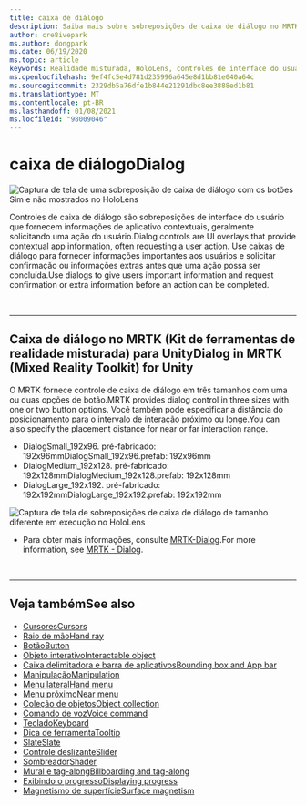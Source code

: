 ```yaml
---
title: caixa de diálogo
description: Saiba mais sobre sobreposições de caixa de diálogo no MRTK e como usá-las em aplicativos de realidade misturada.
author: cre8ivepark
ms.author: dongpark
ms.date: 06/19/2020
ms.topic: article
keywords: Realidade misturada, HoloLens, controles de interface do usuário, interação, interface do usuário, UX, design de UX, interface do usuário espacial, interação espacial, interface do usuário 3D, UX 3D, headset de realidade misturada, headset de realidade mista do Windows, headset de realidade virtual, HoloLens, MRTK, kit de ferramentas de realidade misturada
ms.openlocfilehash: 9ef4fc5e4d781d235996a645e8d1bb81e040a64c
ms.sourcegitcommit: 2329db5a76dfe1b844e21291dbc8ee3888ed1b81
ms.translationtype: MT
ms.contentlocale: pt-BR
ms.lasthandoff: 01/08/2021
ms.locfileid: "98009046"
---
```

# <a name="dialog"></a><span data-ttu-id="7c3a5-104">caixa de diálogo</span><span class="sxs-lookup"><span data-stu-id="7c3a5-104">Dialog</span></span>

![Captura de tela de uma sobreposição de caixa de diálogo com os botões Sim e não mostrados no HoloLens](images/MRTK_UX_Dialog.jpg)

<span data-ttu-id="7c3a5-106">Controles de caixa de diálogo são sobreposições de interface do usuário que fornecem informações de aplicativo contextuais, geralmente solicitando uma ação do usuário.</span><span class="sxs-lookup"><span data-stu-id="7c3a5-106">Dialog controls are UI overlays that provide contextual app information, often requesting a user action.</span></span> <span data-ttu-id="7c3a5-107">Use caixas de diálogo para fornecer informações importantes aos usuários e solicitar confirmação ou informações extras antes que uma ação possa ser concluída.</span><span class="sxs-lookup"><span data-stu-id="7c3a5-107">Use dialogs to give users important information and request confirmation or extra information before an action can be completed.</span></span>

<br>

---

## <a name="dialog-in-mrtk-mixed-reality-toolkit-for-unity"></a><span data-ttu-id="7c3a5-108">Caixa de diálogo no MRTK (Kit de ferramentas de realidade misturada) para Unity</span><span class="sxs-lookup"><span data-stu-id="7c3a5-108">Dialog in MRTK (Mixed Reality Toolkit) for Unity</span></span>
<span data-ttu-id="7c3a5-109">O MRTK fornece controle de caixa de diálogo em três tamanhos com uma ou duas opções de botão.</span><span class="sxs-lookup"><span data-stu-id="7c3a5-109">MRTK provides dialog control in three sizes with one or two button options.</span></span> <span data-ttu-id="7c3a5-110">Você também pode especificar a distância do posicionamento para o intervalo de interação próximo ou longe.</span><span class="sxs-lookup"><span data-stu-id="7c3a5-110">You can also specify the placement distance for near or far interaction range.</span></span> 

- <span data-ttu-id="7c3a5-111">DialogSmall_192x96. pré-fabricado: 192x96mm</span><span class="sxs-lookup"><span data-stu-id="7c3a5-111">DialogSmall_192x96.prefab: 192x96mm</span></span>
- <span data-ttu-id="7c3a5-112">DialogMedium_192x128. pré-fabricado: 192x128mm</span><span class="sxs-lookup"><span data-stu-id="7c3a5-112">DialogMedium_192x128.prefab: 192x128mm</span></span>
- <span data-ttu-id="7c3a5-113">DialogLarge_192x192. pré-fabricado: 192x192mm</span><span class="sxs-lookup"><span data-stu-id="7c3a5-113">DialogLarge_192x192.prefab: 192x192mm</span></span>

![Captura de tela de sobreposições de caixa de diálogo de tamanho diferente em execução no HoloLens](images/MRTK_UX_Dialog_Types.jpg)


* <span data-ttu-id="7c3a5-115">Para obter mais informações, consulte [MRTK-Dialog](https://microsoft.github.io/MixedRealityToolkit-Unity/Assets/MRTK/SDK/Experimental/Dialog/README_Dialog.html).</span><span class="sxs-lookup"><span data-stu-id="7c3a5-115">For more information, see [MRTK - Dialog](https://microsoft.github.io/MixedRealityToolkit-Unity/Assets/MRTK/SDK/Experimental/Dialog/README_Dialog.html).</span></span>

<br>

---

## <a name="see-also"></a><span data-ttu-id="7c3a5-116">Veja também</span><span class="sxs-lookup"><span data-stu-id="7c3a5-116">See also</span></span>

* [<span data-ttu-id="7c3a5-117">Cursores</span><span class="sxs-lookup"><span data-stu-id="7c3a5-117">Cursors</span></span>](cursors.md)
* [<span data-ttu-id="7c3a5-118">Raio de mão</span><span class="sxs-lookup"><span data-stu-id="7c3a5-118">Hand ray</span></span>](point-and-commit.md)
* [<span data-ttu-id="7c3a5-119">Botão</span><span class="sxs-lookup"><span data-stu-id="7c3a5-119">Button</span></span>](button.md)
* [<span data-ttu-id="7c3a5-120">Objeto interativo</span><span class="sxs-lookup"><span data-stu-id="7c3a5-120">Interactable object</span></span>](interactable-object.md)
* [<span data-ttu-id="7c3a5-121">Caixa delimitadora e barra de aplicativos</span><span class="sxs-lookup"><span data-stu-id="7c3a5-121">Bounding box and App bar</span></span>](app-bar-and-bounding-box.md)
* [<span data-ttu-id="7c3a5-122">Manipulação</span><span class="sxs-lookup"><span data-stu-id="7c3a5-122">Manipulation</span></span>](direct-manipulation.md)
* [<span data-ttu-id="7c3a5-123">Menu lateral</span><span class="sxs-lookup"><span data-stu-id="7c3a5-123">Hand menu</span></span>](hand-menu.md)
* [<span data-ttu-id="7c3a5-124">Menu próximo</span><span class="sxs-lookup"><span data-stu-id="7c3a5-124">Near menu</span></span>](near-menu.md)
* [<span data-ttu-id="7c3a5-125">Coleção de objetos</span><span class="sxs-lookup"><span data-stu-id="7c3a5-125">Object collection</span></span>](object-collection.md)
* [<span data-ttu-id="7c3a5-126">Comando de voz</span><span class="sxs-lookup"><span data-stu-id="7c3a5-126">Voice command</span></span>](voice-input.md)
* [<span data-ttu-id="7c3a5-127">Teclado</span><span class="sxs-lookup"><span data-stu-id="7c3a5-127">Keyboard</span></span>](keyboard.md)
* [<span data-ttu-id="7c3a5-128">Dica de ferramenta</span><span class="sxs-lookup"><span data-stu-id="7c3a5-128">Tooltip</span></span>](tooltip.md)
* [<span data-ttu-id="7c3a5-129">Slate</span><span class="sxs-lookup"><span data-stu-id="7c3a5-129">Slate</span></span>](slate.md)
* [<span data-ttu-id="7c3a5-130">Controle deslizante</span><span class="sxs-lookup"><span data-stu-id="7c3a5-130">Slider</span></span>](slider.md)
* [<span data-ttu-id="7c3a5-131">Sombreador</span><span class="sxs-lookup"><span data-stu-id="7c3a5-131">Shader</span></span>](shader.md)
* [<span data-ttu-id="7c3a5-132">Mural e tag-along</span><span class="sxs-lookup"><span data-stu-id="7c3a5-132">Billboarding and tag-along</span></span>](billboarding-and-tag-along.md)
* [<span data-ttu-id="7c3a5-133">Exibindo o progresso</span><span class="sxs-lookup"><span data-stu-id="7c3a5-133">Displaying progress</span></span>](progress.md)
* [<span data-ttu-id="7c3a5-134">Magnetismo de superfície</span><span class="sxs-lookup"><span data-stu-id="7c3a5-134">Surface magnetism</span></span>](surface-magnetism.md)
